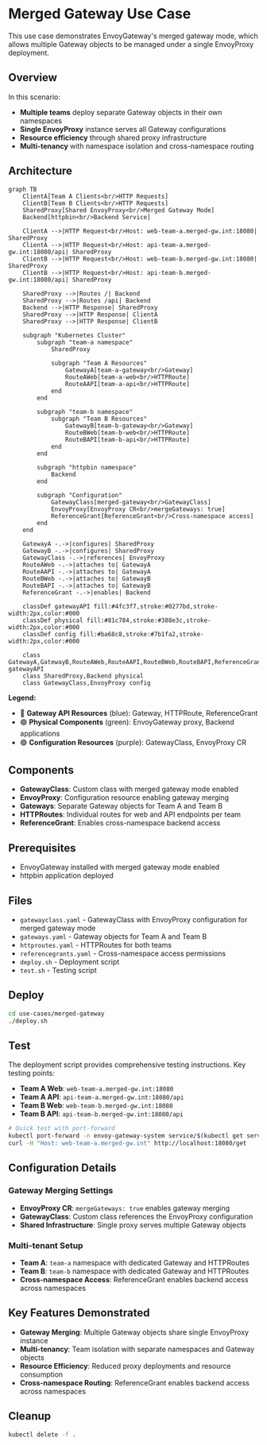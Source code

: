 # Merged Gateway Use Case

This use case demonstrates EnvoyGateway's merged gateway mode, which allows multiple Gateway objects to be managed under a single EnvoyProxy deployment.

## Overview

In this scenario:
- **Multiple teams** deploy separate Gateway objects in their own namespaces
- **Single EnvoyProxy** instance serves all Gateway configurations
- **Resource efficiency** through shared proxy infrastructure
- **Multi-tenancy** with namespace isolation and cross-namespace routing

## Architecture

```mermaid
graph TB
    ClientA[Team A Clients<br/>HTTP Requests] 
    ClientB[Team B Clients<br/>HTTP Requests]
    SharedProxy[Shared EnvoyProxy<br/>Merged Gateway Mode]
    Backend[httpbin<br/>Backend Service]
    
    ClientA -->|HTTP Request<br/>Host: web-team-a.merged-gw.int:18080| SharedProxy
    ClientA -->|HTTP Request<br/>Host: api-team-a.merged-gw.int:18080/api| SharedProxy
    ClientB -->|HTTP Request<br/>Host: web-team-b.merged-gw.int:18080| SharedProxy
    ClientB -->|HTTP Request<br/>Host: api-team-b.merged-gw.int:18080/api| SharedProxy
    
    SharedProxy -->|Routes /| Backend
    SharedProxy -->|Routes /api| Backend
    Backend -->|HTTP Response| SharedProxy
    SharedProxy -->|HTTP Response| ClientA
    SharedProxy -->|HTTP Response| ClientB
    
    subgraph "Kubernetes Cluster"
        subgraph "team-a namespace"
            SharedProxy
            
            subgraph "Team A Resources"
                GatewayA[team-a-gateway<br/>Gateway]
                RouteAWeb[team-a-web<br/>HTTPRoute]
                RouteAAPI[team-a-api<br/>HTTPRoute]
            end
        end
        
        subgraph "team-b namespace"
            subgraph "Team B Resources"
                GatewayB[team-b-gateway<br/>Gateway]
                RouteBWeb[team-b-web<br/>HTTPRoute]
                RouteBAPI[team-b-api<br/>HTTPRoute]
            end
        end
        
        subgraph "httpbin namespace"
            Backend
        end
        
        subgraph "Configuration"
            GatewayClass[merged-gateway<br/>GatewayClass]
            EnvoyProxy[EnvoyProxy CR<br/>mergeGateways: true]
            ReferenceGrant[ReferenceGrant<br/>Cross-namespace access]
        end
    end
    
    GatewayA -.->|configures| SharedProxy
    GatewayB -.->|configures| SharedProxy
    GatewayClass -.->|references| EnvoyProxy
    RouteAWeb -.->|attaches to| GatewayA
    RouteAAPI -.->|attaches to| GatewayA
    RouteBWeb -.->|attaches to| GatewayB
    RouteBAPI -.->|attaches to| GatewayB
    ReferenceGrant -.->|enables| Backend
    
    classDef gatewayAPI fill:#4fc3f7,stroke:#0277bd,stroke-width:2px,color:#000
    classDef physical fill:#81c784,stroke:#388e3c,stroke-width:2px,color:#000
    classDef config fill:#ba68c8,stroke:#7b1fa2,stroke-width:2px,color:#000
    
    class GatewayA,GatewayB,RouteAWeb,RouteAAPI,RouteBWeb,RouteBAPI,ReferenceGrant gatewayAPI
    class SharedProxy,Backend physical
    class GatewayClass,EnvoyProxy config
```

**Legend:**
- 🔵 **Gateway API Resources** (blue): Gateway, HTTPRoute, ReferenceGrant
- 🟢 **Physical Components** (green): EnvoyGateway proxy, Backend applications  
- 🟣 **Configuration Resources** (purple): GatewayClass, EnvoyProxy CR

## Components

- **GatewayClass**: Custom class with merged gateway mode enabled
- **EnvoyProxy**: Configuration resource enabling gateway merging
- **Gateways**: Separate Gateway objects for Team A and Team B
- **HTTPRoutes**: Individual routes for web and API endpoints per team
- **ReferenceGrant**: Enables cross-namespace backend access

## Prerequisites

- EnvoyGateway installed with merged gateway mode enabled
- httpbin application deployed

## Files

- `gatewayclass.yaml` - GatewayClass with EnvoyProxy configuration for merged gateway mode
- `gateways.yaml` - Gateway objects for Team A and Team B
- `httproutes.yaml` - HTTPRoutes for both teams
- `referencegrants.yaml` - Cross-namespace access permissions
- `deploy.sh` - Deployment script
- `test.sh` - Testing script

## Deploy

```bash
cd use-cases/merged-gateway
./deploy.sh
```

## Test

The deployment script provides comprehensive testing instructions. Key testing points:

- **Team A Web**: `web-team-a.merged-gw.int:18080`
- **Team A API**: `api-team-a.merged-gw.int:18080/api`
- **Team B Web**: `web-team-b.merged-gw.int:18080`
- **Team B API**: `api-team-b.merged-gw.int:18080/api`

```bash
# Quick test with port-forward
kubectl port-forward -n envoy-gateway-system service/$(kubectl get service -n envoy-gateway-system -l gateway.envoyproxy.io/owning-gateway-namespace=team-a -o jsonpath='{.items[0].metadata.name}') 18080:18080 &
curl -H "Host: web-team-a.merged-gw.int" http://localhost:18080/get
```



## Configuration Details

### Gateway Merging Settings
- **EnvoyProxy CR**: `mergeGateways: true` enables gateway merging
- **GatewayClass**: Custom class references the EnvoyProxy configuration
- **Shared Infrastructure**: Single proxy serves multiple Gateway objects

### Multi-tenant Setup
- **Team A**: `team-a` namespace with dedicated Gateway and HTTPRoutes
- **Team B**: `team-b` namespace with dedicated Gateway and HTTPRoutes
- **Cross-namespace Access**: ReferenceGrant enables backend access across namespaces

## Key Features Demonstrated

- **Gateway Merging**: Multiple Gateway objects share single EnvoyProxy instance
- **Multi-tenancy**: Team isolation with separate namespaces and Gateway objects
- **Resource Efficiency**: Reduced proxy deployments and resource consumption
- **Cross-namespace Routing**: ReferenceGrant enables backend access across namespaces

## Cleanup

```bash
kubectl delete -f .
```